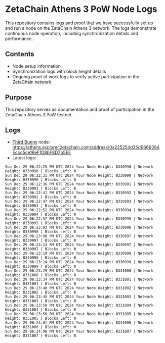 # ZetaChain Athens 3 PoW Node Logs
This repository contains logs and proof that we have successfully set up and run a node on the ZetaChain Athens 3 network. The logs demonstrate continuous node operation, including synchronization details and performance.

## Contents
- Node setup information
- Synchronization logs with block height details
- Ongoing proof of work logs to verify active participation in the ZetaChain network

## Purpose
This repository serves as documentation and proof of participation in the ZetaChain Athens 3 PoW testnet.

## Logs

- [Third Bunny](https://thirdbunny.xyz/) node: https://athens.explorer.zetachain.com/address/0x225254d35dE666064Eccc5ce16eF1D8bF8D7b5EE
- Latest logs:
```
Sun Dec 29 06:22:25 PM UTC 2024 Your Node Height: 8330990 | Network Height: 8330990 | Blocks Left: 0
Sun Dec 29 06:22:31 PM UTC 2024 Your Node Height: 8330990 | Network Height: 8330990 | Blocks Left: 0
Sun Dec 29 06:22:36 PM UTC 2024 Your Node Height: 8330991 | Network Height: 8330991 | Blocks Left: 0
Sun Dec 29 06:22:41 PM UTC 2024 Your Node Height: 8330992 | Network Height: 8330992 | Blocks Left: 0
Sun Dec 29 06:22:47 PM UTC 2024 Your Node Height: 8330993 | Network Height: 8330993 | Blocks Left: 0
Sun Dec 29 06:22:52 PM UTC 2024 Your Node Height: 8330994 | Network Height: 8330994 | Blocks Left: 0
Sun Dec 29 06:22:57 PM UTC 2024 Your Node Height: 8330995 | Network Height: 8330995 | Blocks Left: 0
Sun Dec 29 06:23:03 PM UTC 2024 Your Node Height: 8330996 | Network Height: 8330996 | Blocks Left: 0
Sun Dec 29 06:23:08 PM UTC 2024 Your Node Height: 8330997 | Network Height: 8330997 | Blocks Left: 0
Sun Dec 29 06:23:13 PM UTC 2024 Your Node Height: 8330997 | Network Height: 8330997 | Blocks Left: 0
Sun Dec 29 06:23:19 PM UTC 2024 Your Node Height: 8330998 | Network Height: 8330998 | Blocks Left: 0
Sun Dec 29 06:23:24 PM UTC 2024 Your Node Height: 8330999 | Network Height: 8330999 | Blocks Left: 0
Sun Dec 29 06:23:29 PM UTC 2024 Your Node Height: 8331000 | Network Height: 8331000 | Blocks Left: 0
Sun Dec 29 06:23:34 PM UTC 2024 Your Node Height: 8331001 | Network Height: 8331001 | Blocks Left: 0
Sun Dec 29 06:23:40 PM UTC 2024 Your Node Height: 8331002 | Network Height: 8331002 | Blocks Left: 0
Sun Dec 29 06:23:45 PM UTC 2024 Your Node Height: 8331003 | Network Height: 8331003 | Blocks Left: 0
Sun Dec 29 06:23:50 PM UTC 2024 Your Node Height: 8331004 | Network Height: 8331004 | Blocks Left: 0
Sun Dec 29 06:23:56 PM UTC 2024 Your Node Height: 8331005 | Network Height: 8331005 | Blocks Left: 0
Sun Dec 29 06:24:01 PM UTC 2024 Your Node Height: 8331006 | Network Height: 8331006 | Blocks Left: 0
Sun Dec 29 06:24:06 PM UTC 2024 Your Node Height: 8331007 | Network Height: 8331007 | Blocks Left: 0
```
